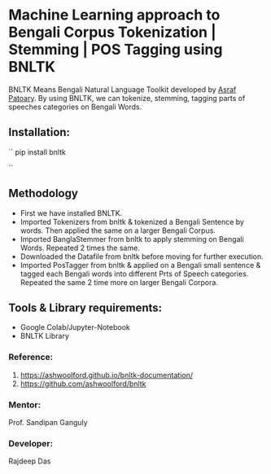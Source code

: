 # Machine Learning approach to Bengali Corpus Tokenization | Stemming | POS Tagging using BNLTK 

BNLTK Means Bengali Natural Language Toolkit developed by [Asraf Patoary](https://github.com/ashwoolford). By using BNLTK, we can tokenize, stemming, tagging parts of speeches categories on Bengali Words. 

## Installation:

`` 
pip install bnltk

``

## Methodology

- First we have installed BNLTK.
- Imported Tokenizers from bnltk & tokenized a Bengali Sentence by words. Then applied the same on a larger Bengali Corpus.
- Imported BanglaStemmer from bnltk to apply stemming on Bengali Words. Repeated 2 times the same.
- Downloaded the Datafile from bnltk before moving for further execution.
- Imported PosTagger from bnltk & applied on a Bengali small sentence & tagged each Bengali words into different Prts of Speech categories. Repeated the same 2 time more on larger Bengali Corpora. 

## Tools & Library requirements:
- Google Colab/Jupyter-Notebook
- BNLTK Library

### Reference:
1. https://ashwoolford.github.io/bnltk-documentation/
2. https://github.com/ashwoolford/bnltk

### Mentor:
Prof. Sandipan Ganguly

### Developer:
Rajdeep Das

